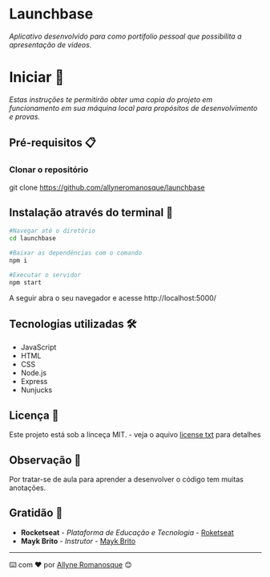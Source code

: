 # Launchbase


_Aplicativo desenvolvido para como portifolio pessoal que possibilita a apresentação de videos._

# Iniciar 🚀

_Estas instruções te permitirão obter uma copia do projeto em funcionamento em sua máquina local para propósitos de desenvolvimento e provas._

## Pré-requisitos 📋


### Clonar o repositório
git clone https://github.com/allyneromanosque/launchbase


## Instalação através do terminal 🔧
``` bash
#Navegar até o diretório 
cd launchbase

#Baixar as dependências com o comando 
npm i

#Executar o servidor 
npm start
```
A seguir abra o seu navegador e acesse http://localhost:5000/

## Tecnologias utilizadas 🛠️

- JavaScript
- HTML
- CSS
- Node.js
- Express
- Nunjucks

## Licença 📄

Este projeto está sob a linceça MIT. - veja o aquivo [license txt](license.txt) para detalhes

## Observação 🔎

Por tratar-se de aula para aprender a desenvolver o código tem muitas anotações.

## Gratidão 🎁

* **Rocketseat** - *Plataforma de Educação e Tecnologia* - [Roketseat](https://github.com/rocketseat)
* **Mayk Brito** - *Instrutor* - [Mayk Brito](https://github.com/maykbrito)

---
⌨️ com ❤️ por [Allyne Romanosque](https://www.linkedin.com/in/allyneromanosque/) 😊